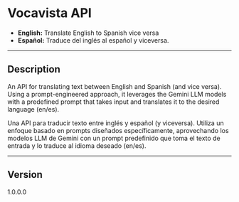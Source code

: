 # Vocavista API

* **English:** Translate English to Spanish vice versa
* **Español:** Traduce del inglés al español y viceversa.

---

## Description

An API for translating text between English and Spanish (and vice versa). Using a prompt-engineered approach, it leverages the Gemini LLM models with a predefined prompt that takes input and translates it to the desired language (en/es).

Una API para traducir texto entre inglés y español (y viceversa). Utiliza un enfoque basado en prompts diseñados específicamente, aprovechando los modelos LLM de Gemini con un prompt predefinido que toma el texto de entrada y lo traduce al idioma deseado (en/es).

---

## Version

1.0.0.0
